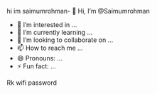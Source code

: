 hi im saimumrohman- 👋 Hi, I’m @Saimumrohman
- 👀 I’m interested in ...
- 🌱 I’m currently learning ...
- 💞️ I’m looking to collaborate on ...
- 📫 How to reach me ...
- 😄 Pronouns: ...
- ⚡ Fun fact: ...

<!---
Saimumrohman/Saimumrohman is a ✨ special ✨ repository because its `README.md` (this file) appears on your GitHub profile.
You can click the Preview link to take a look at your changes.
--->Rk wifi password
